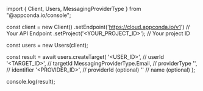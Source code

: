 import { Client, Users, MessagingProviderType } from "@appconda.io/console";

const client = new Client()
    .setEndpoint('https://cloud.appconda.io/v1') // Your API Endpoint
    .setProject('<YOUR_PROJECT_ID>'); // Your project ID

const users = new Users(client);

const result = await users.createTarget(
    '<USER_ID>', // userId
    '<TARGET_ID>', // targetId
    MessagingProviderType.Email, // providerType
    '<IDENTIFIER>', // identifier
    '<PROVIDER_ID>', // providerId (optional)
    '<NAME>' // name (optional)
);

console.log(result);
